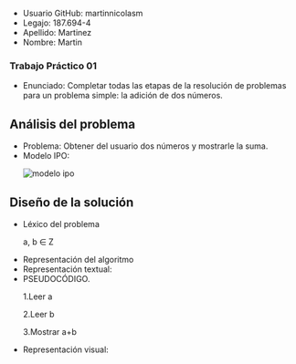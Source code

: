 <ul>
  <li>Usuario GitHub: martinnicolasm</li>
  <li>Legajo: 187.694-4</li>
  <li>Apellido: Martinez</li>
  <li>Nombre: Martin</li>
  </ul>
  
  <h3>Trabajo Práctico 01</h3>
  <ul>
  <li>Enunciado: Completar todas las etapas de la resolución de problemas para un problema
    simple: la adición de dos números.</li>
  </ul>

<h2>Análisis del problema</h2>
<ul>
   
  <li>Problema: Obtener del usuario dos números y mostrarle la suma.</li>
  
  <li>Modelo IPO:</li>
  
  
  ![modelo ipo](https://user-images.githubusercontent.com/37809641/38831500-f97e6b92-4195-11e8-92ba-93702d665356.png)
  </ul>

<h2>Diseño de la solución</h2>
<ul>
  <li>Léxico del problema</li>
  
  a, b ∈ Z
  
  <li>Representación del algoritmo</li>
  <li>Representación textual:</li>
  <li>PSEUDOCÓDIGO.</li>
  
  1.Leer a
  
  2.Leer b
  
  3.Mostrar a+b
  
  <li>Representación visual:</li> 
</ul>
